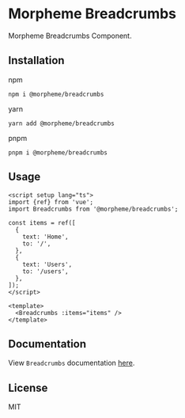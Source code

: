 # Morpheme Breadcrumbs

Morpheme Breadcrumbs Component.

## Installation

npm

```
npm i @morpheme/breadcrumbs
```

yarn

```
yarn add @morpheme/breadcrumbs
```

pnpm

```
pnpm i @morpheme/breadcrumbs
```

## Usage

```vue
<script setup lang="ts">
import {ref} from 'vue';
import Breadcrumbs from '@morpheme/breadcrumbs';

const items = ref([
  {
    text: 'Home',
    to: '/',
  },
  {
    text: 'Users',
    to: '/users',
  },
]);
</script>

<template>
  <Breadcrumbs :items="items" />
</template>
```

## Documentation

View `Breadcrumbs` documentation [here](https://gits-ui.web.app/?path=/story/components-breadcrumbs--default).

## License

MIT
